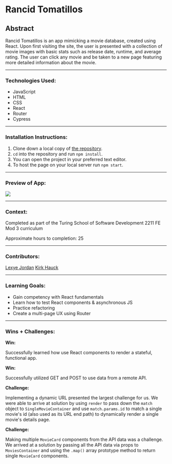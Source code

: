 # Rancid Tomatillos

## Abstract

Rancid Tomatillos is an app mimicking a movie database, created using React. Upon first visiting the site, the user is presented with a collection of movie images with basic stats such as release date, runtime, and average rating. The user can click any movie and be taken to a new page featuring more detailed information about the movie.
***

### Technologies Used:
- JavaScript
- HTML
- CSS
- React
- Router
- Cypress
***

### Installation Instructions:

1. Clone down a local copy of [the repository](https://github.com/kirkhauck/rancid-tomatillos).
1. `cd` into the repository and run `npm install`.
1. You can open the project in your preferred text editor.
1. To host the page on your local server run `npm start`.
***

### Preview of App:
![](demo.gif)
***

### Context:

Completed as part of the Turing School of Software Development 2211 FE Mod 3 curriculum

Approximate hours to completion: 25
***

### Contributors:
[Lexye Jordan](https://github.com/Lexyful)
[Kirk Hauck](https://github.com/kirkhauck)
***

### Learning Goals:

- Gain competency with React fundamentals
- Learn how to test React components & asynchronous JS
- Practice refactoring
- Create a multi-page UX using Router
***

### Wins + Challenges:

**Win:**

Successfully learned how use React components to render a stateful, functional app.

**Win:**

Successfully utilized GET and POST to use data from a remote API.

**Challenge:**

Implementing a dynamic URL presented the largest challenge for us. We were able to arrive at solution by using `render` to pass down the `match` object to `SingleMovieContainer` and use `match.params.id` to match a single movie's id (also used as its URL end path) to dynamically render a single movie's details page.

**Challenge:**

Making multiple `MovieCard` components from the API data was a challenge. We arrived at a solution by passing all the API data via props to `MoviesContainer` and using the `.map()` array prototype method to return single `MovieCard` components.